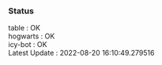 ### Status


table : OK  
hogwarts : OK  
icy-bot : OK  
Latest Update : 2022-08-20 16:10:49.279516
